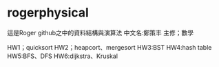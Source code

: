 # rogerphysical
這是Roger github之中的資料結構與演算法
中文名:鄭策丰
主修；數學

HW1；quicksort
HW2；heapcort、mergesort
HW3:BST
HW4:hash table
HW5:BFS、DFS
HW6:dijkstra、Kruskal
